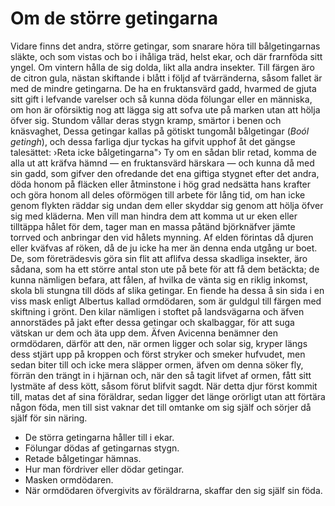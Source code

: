 # Om de större getingarna

Vidare finns det andra, större getingar, som snarare höra till bålgetingarnas släkte, och som vistas och bo i ihåliga träd, helst ekar, och där frarnföda sitt yngel. Om vintern hålla de sig dolda, likt alla andra insekter. Till färgen äro de citron gula, nästan skiftande i blått i följd af tvärränderna, såsom fallet är med de mindre getingarna. De ha en fruktansvärd gadd, hvarmed de gjuta sitt gift i lefvande varelser och så kunna döda fölungar eller en människa, om hon är oförsiktig nog att lägga sig att sofva ute på marken utan att hölja öfver sig. Stundom vållar deras stygn kramp, smärtor i benen och knäsvaghet, Dessa getingar kallas på götiskt tungomål bålgetingar (*Boól getingh*), och dessa farliga djur tyckas ha gifvit upphof åt det gängse talesättet: ›Reta icke bålgetingarna"› Ty om en sådan blir retad, komma de alla ut att kräfva hämnd — en fruktansvärd härskara — och kunna då med sin gadd, som gifver den ofredande det ena giftiga stygnet efter det andra, döda honom på fläcken eller åtminstone i hög grad nedsätta hans krafter och göra honom all deles oförmögen till arbete för lång tid, om han icke genom flykten räddar sig undan dem eller skyddar sig genom att hölja öfver sig med kläderna. Men vill man hindra dem att komma ut ur eken eller tilltäppa hålet för dem, tager man en massa påtänd björknäfver jämte torrved och anbringar den vid hålets mynning. Af elden förintas då djuren eller kväfvas af röken, 
då de ju icke ha mer än denna enda utgång ur boet. De, som företrädesvis göra sin flit att aflifva dessa skadliga insekter, äro sådana, som ha ett större antal ston ute på bete för att få dem betäckta; de kunna nämligen befara, att fålen, af hvilka de vänta sig en riklig inkomst, skola bli stungna till döds af slika getingar. En fiende ha dessa å sin sida i en viss mask enligt Albertus kallad ormdödaren, som är guldgul till färgen med skiftning i grönt. Den kilar nämligen i stoftet på landsvägarna och äfven annorstädes på jakt efter dessa getingar och skalbaggar, för att suga vätskan ur dem och äta upp dem. Äfven Avicenna benämner den ormdödaren, därför att den, när ormen ligger och solar sig, kryper längs dess stjärt upp på kroppen och först stryker och smeker hufvudet, men sedan biter till och icke mera släpper ormen, äfven om denna söker fly, förrän den trängt in i hjärnan och, när den så tagit lifvet af ormen, fått sitt lystmäte af dess kött, såsom förut blifvit sagdt. När detta djur först kommit till, matas det af sina föräldrar, sedan ligger det länge orörligt utan att förtära någon föda, men till sist vaknar det till omtanke om sig själf och sörjer då själf för sin näring.


- De störra getingarna håller till i ekar.
- Fölungar dödas af getingarnas stygn.
- Retade bålgetingar hämnas.
- Hur man fördriver eller dödar getingar.
- Masken ormdödaren.
- När ormdödaren öfvergivits av föräldrarna, skaffar den sig själf sin föda.